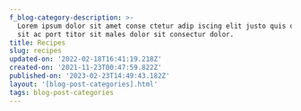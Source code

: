 ```yaml
---
f_blog-category-description: >-
  Lorem ipsum dolor sit amet conse ctetur adip iscing elit justo quis odio sit
  sit ac port titor sit males dolor sit consectur dolor.
title: Recipes
slug: recipes
updated-on: '2022-02-18T16:41:19.218Z'
created-on: '2021-11-23T00:47:59.822Z'
published-on: '2023-02-23T14:49:43.182Z'
layout: '[blog-post-categories].html'
tags: blog-post-categories
---
```



